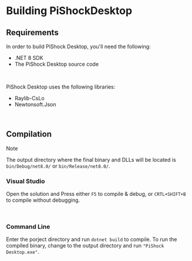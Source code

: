 # Building PiShockDesktop
## Requirements
In order to build PiShock Desktop, you'll need the following:
* .NET 8 SDK
* The PiShock Desktop source code

<br/>

PiShock Desktop uses the following libraries:
* Raylib-CsLo
* Newtonsoft.Json

<br/>

## Compilation
> [!NOTE]
> The output directory where the final binary and DLLs will be located is `bin/Debug/net8.0/` or `bin/Release/net8.0/`.

### Visual Studio
Open the solution and Press either `F5` to compile & debug, or `CRTL+SHIFT+B` to compile without debugging.

<br/>

### Command Line
Enter the porject directory and run `dotnet build` to compile. To run the compiled binary, change to the output directory and run `"PiShock Desktop.exe"`.
